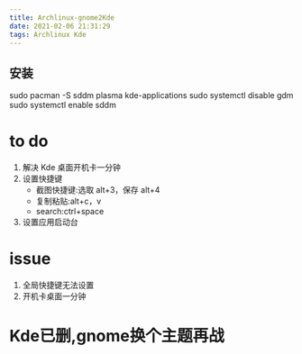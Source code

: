 ```yaml
---
title: Archlinux-gnome2Kde
date: 2021-02-06 21:31:29
tags: Archlinux Kde
---
```


## 安装

sudo pacman -S sddm plasma kde-applications
sudo systemctl disable gdm
sudo systemctl enable sddm

# to do

1. 解决 Kde 桌面开机卡一分钟
2. 设置快捷键
   - 截图快捷键:选取 alt+3，保存 alt+4
   - 复制粘贴:alt+c，v
   - search:ctrl+space
3. 设置应用启动台

# issue

1. 全局快捷键无法设置
2. 开机卡桌面一分钟

# Kde已删,gnome换个主题再战
